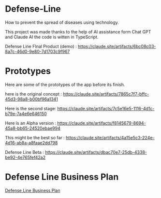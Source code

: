 # Defense-Line
How to prevent the spread of diseases using technology.


This project was made thanks to the help of AI assistance form Chat GPT and Claude AI
the code is witten in TypeScript.


Defense Line FInal Product (demo) : https://claude.site/artifacts/6bc08c03-8a7c-46d0-9e80-7d1703c9f967









# Prototypes
Here are some of the prototypes of the app before its finish.

here is the original concept : https://claude.site/artifacts/7865c7f7-bffc-45d3-98a8-b00bf96a1341

Here is the second stage: https://claude.site/artifacts/7c5e16e5-1116-4d1c-b79e-7a4e6e646150

Here is an Alpha version : https://claude.site/artifacts/f8145679-8694-45a8-bb65-24520ebae994

This might be the best so far : https://claude.site/artifacts/4a15e5c3-224e-4d16-ab8a-a8faae2dd798

Defense Line Beta : https://claude.site/artifacts/dbac70e7-25db-4338-be92-4e765fef42a2


# Defense Line Business Plan

[Defense Line Business Plan](Defense%20Line%20Business%20Plan.txt)

